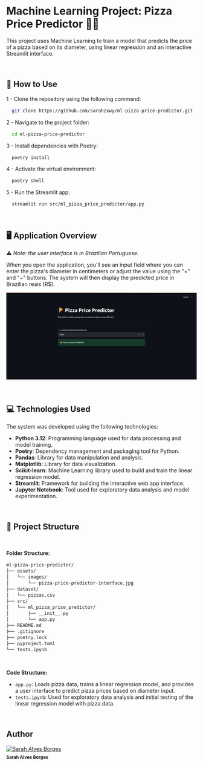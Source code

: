 # Machine Learning Project: Pizza Price Predictor 🍕🔮

This project uses Machine Learning to train a model that predicts the price of a pizza based on its diameter, using linear regression and an interactive Streamlit interface.

<br>

## 🚀 How to Use 

1 - Clone the repository using the following command:
```bash
  git clone https://github.com/sarahzxwy/ml-pizza-price-predictor.git
   ```

2 - Navigate to the project folder:
```bash
  cd ml-pizza-price-predictor
   ```

3 - Install dependencies with Poetry:
```bash
  poetry install
   ```

4 - Activate the virtual environment:
```bash
  poetry shell
   ```

5 - Run the Streamlit app:
```bash
  streamlit run src/ml_pizza_price_predictor/app.py
   ```

<br>

## 🖥️ Application Overview

⚠️ *Note: the user interface is in Brazilian Portuguese.*

When you open the application, you'll see an input field where you can enter the pizza's diameter in centimeters or adjust the value using the "+" and "−" buttons. The system will then display the predicted price in Brazilian reais (R$).

![Pizza Price Predictor Interface](assets/images/pizza-price-predictor-interface.jpg)


<br>

## 💻 Technologies Used

The system was developed using the following technologies:

- **Python 3.12**: Programming language used for data processing and model training.
- **Poetry**: Dependency management and packaging tool for Python.
- **Pandas**: Library for data manipulation and analysis.
- **Matplotlib**: Library for data visualization.
- **Scikit-learn**: Machine Learning library used to build and train the linear regression model.
- **Streamlit**: Framework for building the interactive web app interface.
- **Jupyter Notebook**: Tool used for exploratory data analysis and model experimentation.

<br>

## 📂 Project Structure

<br>

**Folder Structure:**

```
ml-pizza-price-predictor/
├── assets/
│   └── images/
│       └── pizza-price-predictor-interface.jpg
├── dataset/
│   └── pizzas.csv
├── src/
│   └── ml_pizza_price_predictor/
│       ├── __init__.py
│       └── app.py
├── README.md
├── .gitignore
├── poetry.lock
├── pyproject.toml
└── tests.ipynb
```

<br>

**Code Structure:**

- `app.py`:  Loads pizza data, trains a linear regression model, and provides a user interface to predict pizza prices based on diameter input.
- `tests.ipynb`: Used for exploratory data analysis and initial testing of the linear regression model with pizza data.

<br>

## Author

 <a href="https://github.com/sarahzxwy">
        <img src="https://avatars.githubusercontent.com/u/140771526?v=4" width="100px;" alt="Sarah Alves Borges"/>
        <br/>
        <sub><b>Sarah Alves Borges</b></sub>
</a>